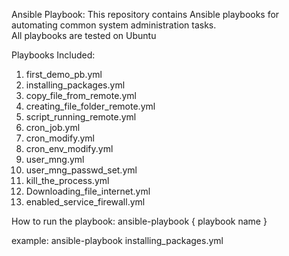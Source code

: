 Ansible Playbook:
This repository contains Ansible playbooks for automating common system administration tasks.  
All playbooks are tested on Ubuntu

Playbooks Included:
1) first_demo_pb.yml
2) installing_packages.yml
3) copy_file_from_remote.yml
4) creating_file_folder_remote.yml
5) script_running_remote.yml
6) cron_job.yml
7) cron_modify.yml
8) cron_env_modify.yml
9) user_mng.yml
10) user_mng_passwd_set.yml
11) kill_the_process.yml
12) Downloading_file_internet.yml
13) enabled_service_firewall.yml

How to run the playbook:
ansible-playbook { playbook name }

example: ansible-playbook installing_packages.yml
